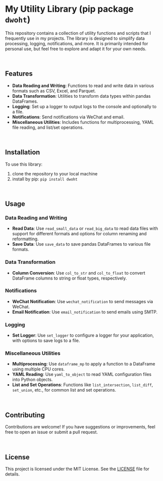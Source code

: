 # My Utility Library (pip package `dwoht`)

This repository contains a collection of utility functions and scripts that I frequently use in my projects. The library is designed to simplify data processing, logging, notifications, and more. It is primarily intended for personal use, but feel free to explore and adapt it for your own needs.

&nbsp;

## Features

- **Data Reading and Writing**: Functions to read and write data in various formats such as CSV, Excel, and Parquet.
- **Data Transformation**: Utilities to transform data types within pandas DataFrames.
- **Logging**: Set up a logger to output logs to the console and optionally to a file.
- **Notifications**: Send notifications via WeChat and email.
- **Miscellaneous Utilities**: Includes functions for multiprocessing, YAML file reading, and list/set operations.

&nbsp;

## Installation

To use this library:
1. clone the repository to your local machine
2. install by pip: `pip install dwoht`

&nbsp;

## Usage

### Data Reading and Writing

- **Read Data**: Use `read_small_data` or `read_big_data` to read data files with support for different formats and options for column renaming and reformatting.
- **Save Data**: Use `save_data` to save pandas DataFrames to various file formats.

### Data Transformation

- **Column Conversion**: Use `col_to_str` and `col_to_float` to convert DataFrame columns to string or float types, respectively.

### Notifications

- **WeChat Notification**: Use `wechat_notification` to send messages via WeChat.
- **Email Notification**: Use `email_notification` to send emails using SMTP.

### Logging

- **Set Logger**: Use `set_logger` to configure a logger for your application, with options to save logs to a file.

### Miscellaneous Utilities

- **Multiprocessing**: Use `dataframe_mp` to apply a function to a DataFrame using multiple CPU cores.
- **YAML Reading**: Use `yaml_to_object` to read YAML configuration files into Python objects.
- **List and Set Operations**: Functions like `list_intersection`, `list_diff`, `set_union`, etc., for common list and set operations.

&nbsp;

## Contributing

Contributions are welcome! If you have suggestions or improvements, feel free to open an issue or submit a pull request.

&nbsp;

## License

This project is licensed under the MIT License. See the [LICENSE](LICENSE) file for details.
